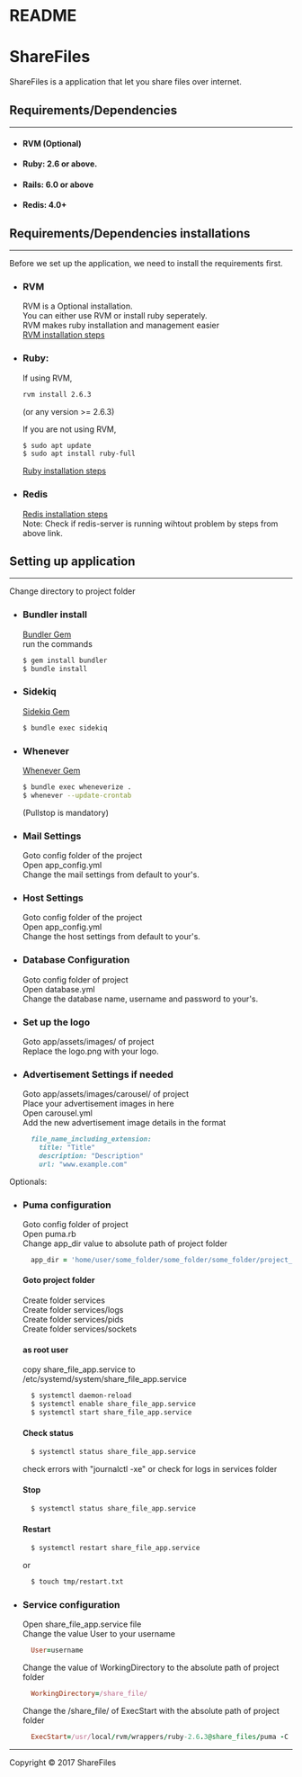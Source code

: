 # README
ShareFiles
==============
ShareFiles is a application that let you share files over internet.

## Requirements/Dependencies
-----------------
- #### RVM (Optional)
- #### Ruby: 2.6 or above.
- #### Rails: 6.0 or above
- #### Redis: 4.0+

## Requirements/Dependencies installations
-----------------
Before we set up the application, we need to install the requirements first.
- ### RVM  
  RVM is a Optional installation.  
  You can either use RVM or install ruby seperately.  
  RVM makes ruby installation and management easier  
  [RVM installation steps](https://rvm.io/rvm/install)  
- ### Ruby:  
  If using RVM,  
  ```sh
  rvm install 2.6.3
  ```
  (or any version >= 2.6.3)  
  
  If you are not using RVM,  
  ```sh
  $ sudo apt update
  $ sudo apt install ruby-full
  ```  
  [Ruby installation steps](https://www.ruby-lang.org/en/documentation/installation/)

- ### Redis  
  [Redis installation steps](https://redis.io/topics/quickstart)  
  Note: Check if redis-server is running wihtout problem by steps from above link.  

## Setting up application
-----------------
Change directory to project folder

- ### Bundler install  
  [Bundler Gem](https://bundler.io/)  
  run the commands  
  ```sh
  $ gem install bundler
  $ bundle install
  ```
  
- ### Sidekiq  
  [Sidekiq Gem](https://github.com/mperham/sidekiq)  
  ```sh
  $ bundle exec sidekiq
  ```
  
- ### Whenever  
  [Whenever Gem](https://github.com/javan/whenever)  
  ```sh
  $ bundle exec wheneverize .
  $ whenever --update-crontab
  ```
  (Pullstop is mandatory)  
  
- ### Mail Settings  
  Goto config folder of the project  
  Open app_config.yml  
  Change the mail settings from default to your's.  
 
- ### Host Settings  
  Goto config folder of the project  
  Open app_config.yml  
  Change the host settings from default to your's.  
  
- ### Database Configuration  
  Goto config folder of project  
  Open database.yml   
  Change the database name, username and password to your's.  
  
- ### Set up the logo  
  Goto app/assets/images/ of project  
  Replace the logo.png with your logo.  
  
- ### Advertisement Settings if needed  
  Goto app/assets/images/carousel/ of project  
  Place your advertisement images in here  
  Open carousel.yml  
  Add the new advertisement image details in the format  
  ```ruby
    file_name_including_extension:  
      title: "Title"  
      description: "Description"  
      url: "www.example.com"  
  ```  
  
Optionals:  
- ### Puma configuration  
  Goto config folder of project  
  Open puma.rb  
  Change app_dir value to absolute path of project folder   
  ```ruby
    app_dir = 'home/user/some_folder/some_folder/some_folder/project_folder'
  ```
  
  #### Goto project folder
  Create folder services  
  Create folder services/logs  
  Create folder services/pids  
  Create folder services/sockets  

  #### as root user  
  copy share_file_app.service to /etc/systemd/system/share_file_app.service  
  ```sh
    $ systemctl daemon-reload  
    $ systemctl enable share_file_app.service  
    $ systemctl start share_file_app.service  
  ```
  
  #### Check status  
  ```sh
    $ systemctl status share_file_app.service  
  ```
  check errors with "journalctl -xe" or check for logs in services folder  

  #### Stop  
  ```sh
    $ systemctl status share_file_app.service  
  ```
  
  #### Restart  
  ```sh
    $ systemctl restart share_file_app.service  
  ```
  or
  ```sh  
    $ touch tmp/restart.txt  
  ```
  
- ### Service configuration  
  Open share_file_app.service file  
  Change the value User to your username  
  ```ruby
    User=username
  ```
  Change the value of WorkingDirectory to the absolute path of project folder
  ```ruby
    WorkingDirectory=/share_file/
  ```
  
  Change the /share_file/ of ExecStart with the absolute path of project folder  
  ```ruby
    ExecStart=/usr/local/rvm/wrappers/ruby-2.6.3@share_files/puma -C /share_file/ ../config.ru
  ```   
----
Copyright © 2017 ShareFiles
